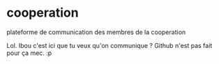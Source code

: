 cooperation
===========

plateforme de communication des membres de la cooperation

Lol.
Ibou c'est ici que tu veux qu'on communique ?
Github n'est pas fait pour ça mec. :p 
